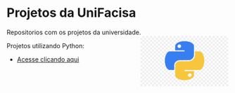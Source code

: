 # Projetos da UniFacisa

Repositorios com os projetos da universidade. 
<img src="imagens/imagempython.jpg" align="right" width="200">

Projetos utilizando Python:

* [Acesse clicando aqui](https://github.com/Lucaslarry/Facisa/tree/main/Python)
